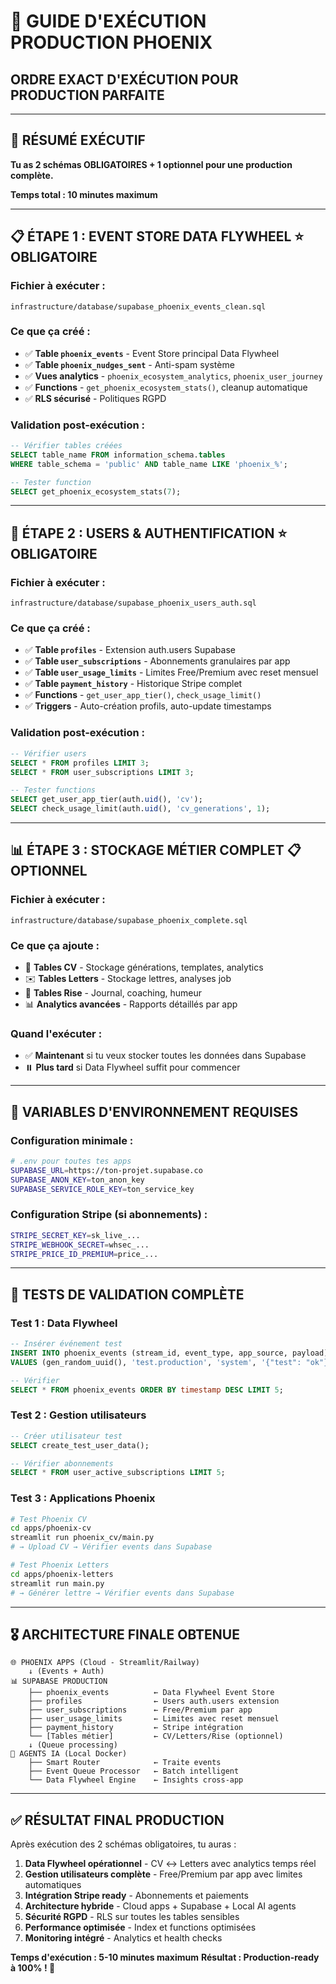 # 🚀 GUIDE D'EXÉCUTION PRODUCTION PHOENIX

## ORDRE EXACT D'EXÉCUTION POUR PRODUCTION PARFAITE

---

## 🎯 **RÉSUMÉ EXÉCUTIF**

**Tu as 2 schémas OBLIGATOIRES + 1 optionnel pour une production complète.**

**Temps total : 10 minutes maximum**

---

## 📋 **ÉTAPE 1 : EVENT STORE DATA FLYWHEEL** ⭐ OBLIGATOIRE

### **Fichier à exécuter :**
```
infrastructure/database/supabase_phoenix_events_clean.sql
```

### **Ce que ça créé :**
- ✅ **Table `phoenix_events`** - Event Store principal Data Flywheel
- ✅ **Table `phoenix_nudges_sent`** - Anti-spam système
- ✅ **Vues analytics** - `phoenix_ecosystem_analytics`, `phoenix_user_journey`
- ✅ **Functions** - `get_phoenix_ecosystem_stats()`, cleanup automatique
- ✅ **RLS sécurisé** - Politiques RGPD

### **Validation post-exécution :**
```sql
-- Vérifier tables créées
SELECT table_name FROM information_schema.tables 
WHERE table_schema = 'public' AND table_name LIKE 'phoenix_%';

-- Tester function
SELECT get_phoenix_ecosystem_stats(7);
```

---

## 👤 **ÉTAPE 2 : USERS & AUTHENTIFICATION** ⭐ OBLIGATOIRE

### **Fichier à exécuter :**
```
infrastructure/database/supabase_phoenix_users_auth.sql
```

### **Ce que ça créé :**
- ✅ **Table `profiles`** - Extension auth.users Supabase
- ✅ **Table `user_subscriptions`** - Abonnements granulaires par app
- ✅ **Table `user_usage_limits`** - Limites Free/Premium avec reset mensuel
- ✅ **Table `payment_history`** - Historique Stripe complet
- ✅ **Functions** - `get_user_app_tier()`, `check_usage_limit()`
- ✅ **Triggers** - Auto-création profils, auto-update timestamps

### **Validation post-exécution :**
```sql
-- Vérifier users
SELECT * FROM profiles LIMIT 3;
SELECT * FROM user_subscriptions LIMIT 3;

-- Tester functions
SELECT get_user_app_tier(auth.uid(), 'cv');
SELECT check_usage_limit(auth.uid(), 'cv_generations', 1);
```

---

## 📊 **ÉTAPE 3 : STOCKAGE MÉTIER COMPLET** 📋 OPTIONNEL

### **Fichier à exécuter :**
```
infrastructure/database/supabase_phoenix_complete.sql
```

### **Ce que ça ajoute :**
- 📄 **Tables CV** - Stockage générations, templates, analytics
- ✉️ **Tables Letters** - Stockage lettres, analyses job
- 🧘 **Tables Rise** - Journal, coaching, humeur
- 📊 **Analytics avancées** - Rapports détaillés par app

### **Quand l'exécuter :**
- ✅ **Maintenant** si tu veux stocker toutes les données dans Supabase
- ⏸️ **Plus tard** si Data Flywheel suffit pour commencer

---

## 🔐 **VARIABLES D'ENVIRONNEMENT REQUISES**

### **Configuration minimale :**
```bash
# .env pour toutes tes apps
SUPABASE_URL=https://ton-projet.supabase.co
SUPABASE_ANON_KEY=ton_anon_key
SUPABASE_SERVICE_ROLE_KEY=ton_service_key
```

### **Configuration Stripe (si abonnements) :**
```bash
STRIPE_SECRET_KEY=sk_live_...
STRIPE_WEBHOOK_SECRET=whsec_...
STRIPE_PRICE_ID_PREMIUM=price_...
```

---

## 🧪 **TESTS DE VALIDATION COMPLÈTE**

### **Test 1 : Data Flywheel**
```sql
-- Insérer événement test
INSERT INTO phoenix_events (stream_id, event_type, app_source, payload)
VALUES (gen_random_uuid(), 'test.production', 'system', '{"test": "ok"}'::jsonb);

-- Vérifier
SELECT * FROM phoenix_events ORDER BY timestamp DESC LIMIT 5;
```

### **Test 2 : Gestion utilisateurs**
```sql
-- Créer utilisateur test
SELECT create_test_user_data();

-- Vérifier abonnements
SELECT * FROM user_active_subscriptions LIMIT 5;
```

### **Test 3 : Applications Phoenix**
```bash
# Test Phoenix CV
cd apps/phoenix-cv
streamlit run phoenix_cv/main.py
# → Upload CV → Vérifier events dans Supabase

# Test Phoenix Letters
cd apps/phoenix-letters  
streamlit run main.py
# → Générer lettre → Vérifier events dans Supabase
```

---

## 🎖️ **ARCHITECTURE FINALE OBTENUE**

```
🌐 PHOENIX APPS (Cloud - Streamlit/Railway)
    ↓ (Events + Auth)
📊 SUPABASE PRODUCTION
    ├── phoenix_events          ← Data Flywheel Event Store
    ├── profiles                ← Users auth.users extension
    ├── user_subscriptions      ← Free/Premium par app
    ├── user_usage_limits       ← Limites avec reset mensuel
    ├── payment_history         ← Stripe intégration
    └── [Tables métier]         ← CV/Letters/Rise (optionnel)
    ↓ (Queue processing)
🐳 AGENTS IA (Local Docker)
    ├── Smart Router            ← Traite events
    ├── Event Queue Processor   ← Batch intelligent
    └── Data Flywheel Engine    ← Insights cross-app
```

---

## ✅ **RÉSULTAT FINAL PRODUCTION**

Après exécution des 2 schémas obligatoires, tu auras :

1. **Data Flywheel opérationnel** - CV ↔ Letters avec analytics temps réel
2. **Gestion utilisateurs complète** - Free/Premium par app avec limites automatiques
3. **Intégration Stripe ready** - Abonnements et paiements
4. **Architecture hybride** - Cloud apps + Supabase + Local AI agents
5. **Sécurité RGPD** - RLS sur toutes les tables sensibles
6. **Performance optimisée** - Index et functions optimisées
7. **Monitoring intégré** - Analytics et health checks

**Temps d'exécution : 5-10 minutes maximum**
**Résultat : Production-ready à 100% ! 🚀**